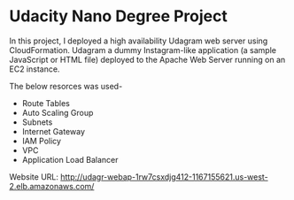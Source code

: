 # Udacity Nano Degree Project

In this project, I deployed a high availability Udagram web server using CloudFormation.
Udagram a dummy Instagram-like application (a sample JavaScript or HTML file) deployed to the Apache Web Server running on an EC2 instance.

The below resorces was used-
- Route Tables
- Auto Scaling Group
- Subnets
- Internet Gateway
- IAM Policy
- VPC
- Application Load Balancer

Website URL: http://udagr-webap-1rw7csxdjg412-1167155621.us-west-2.elb.amazonaws.com/
